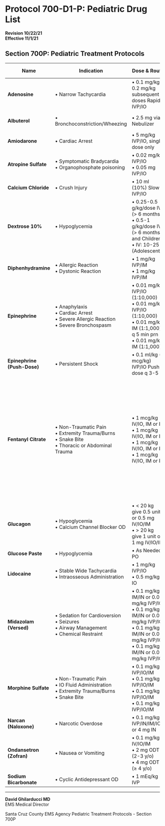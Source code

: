 # Protocol 700-D1-P: Pediatric Drug List

**Revision 10/22/21**  
**Effective 11/1/21**

## Section 700P: Pediatric Treatment Protocols

| Name | Indication | Dose & Route | Max Dose |
|------|-----------|--------------|----------|
| **Adenosine** | • Narrow Tachycardia | • 0.1 mg/kg, 0.2 mg/kg subsequent doses Rapid IVP/IO | • 18 mg |
| **Albuterol** | • Bronchoconstriction/Wheezing | • 2.5 mg via Nebulizer | • As Needed HR<180 |
| **Amiodarone** | • Cardiac Arrest | • 5 mg/kg IVP/IO, single dose only | • 300 mg |
| **Atropine Sulfate** | • Symptomatic Bradycardia<br>• Organophosphate poisoning | • 0.02 mg/kg IVP/IO<br>• 0.05 mg IVP/IO | • 1 mg<br>• As Needed |
| **Calcium Chloride** | • Crush Injury | • 10 ml (10%) Slow IVP/IO | • 10 ml (1 gm) |
| **Dextrose 10%** | • Hypoglycemia | • 0.25-0.5 g/kg/dose IV: (> 6 months)<br>• 0.5-1 g/kg/dose IV (> 6 months and Children)<br>• IV: 10-25 g (Adolescents) | • 25 grams |
| **Diphenhydramine** | • Allergic Reaction<br>• Dystonic Reaction | • 1 mg/kg IVP/IM<br>• 1 mg/kg IVP/IM | • 50 mg<br>• 50 mg |
| **Epinephrine** | • Anaphylaxis<br>• Cardiac Arrest<br>• Severe Allergic Reaction<br>• Severe Bronchospasm | • 0.01 mg/kg IVP/IO (1:10,000)<br>• 0.01 mg/kg IVP/IO (1:10,000)<br>• 0.01 mg/kg IM (1:1,000) q 5 min prn<br>• 0.01 mg/kg IM (1:1,000) | • Base Station<br>• None<br>• As Needed<br>• 0.3 mg (0.3 ml) |
| **Epinephrine (Push-Dose)** | • Persistent Shock | • 0.1 ml/kg (1 mcg/kg) IVP/IO Push-dose q 3-5 m | • 5 mcg per dose |
| **Fentanyl Citrate** | • Non-Traumatic Pain<br>• Extremity Trauma/Burns<br>• Snake Bite<br>• Thoracic or Abdominal Trauma | • 1 mcg/kg IV/IO, IM or IN<br>• 1 mcg/kg IV/IO, IM or IN<br>• 1 mcg/kg IV/IO, IM or IN<br>• 1 mcg/kg IV/IO, IM or IN | • 2 mcg/kg or 100 mcg max<br>• 2 mcg/kg or 100 mcg max<br>• 2 mcg/kg or 100 mcg max<br>• 2 mcg/kg or 75 mcg max |
| **Glucagon** | • Hypoglycemia<br>• Calcium Channel Blocker OD | • < 20 kg give 0.5 units or 0.5 mg IV/IO/IM<br>• > 20 kg give 1 unit or 1 mg IV/IO/IM | • 2 mg<br>• 2 mg |
| **Glucose Paste** | • Hypoglycemia | • As Needed PO | • As Needed |
| **Lidocaine** | • Stable Wide Tachycardia<br>• Intraosseous Administration | • 1 mg/kg IVP/IO<br>• 0.5 mg/kg IO | • 3 mg/kg<br>• 40 mg |
| **Midazolam (Versed)** | • Sedation for Cardioversion<br>• Seizures<br>• Airway Management<br>• Chemical Restraint | • 0.1 mg/kg IM/IN or 0.05 mg/kg IVP/IO<br>• 0.1 mg/kg IM/IN or 0.05 mg/kg IVP/IO<br>• 0.1 mg/kg IM/IN or 0.05 mg/kg IVP/IO<br>• 0.1 mg/kg IM/IN or 0.05 mg/kg IVP/IO | • 5 mg (2 mg IV/IO)<br>• 5 mg (2 mg IV/IO)<br>• 5 mg (2 mg IV/IO)<br>• Base Station |
| **Morphine Sulfate** | • Non-Traumatic Pain<br>• IO Fluid Administration<br>• Extremity Trauma/Burns<br>• Snake Bite | • 0.1 mg/kg IVP/IO/IM<br>• 0.1 mg/kg IVP/IO/IM<br>• 0.1 mg/kg IVP/IO/IM<br>• 0.1 mg/kg IVP/IO/IM | • 5 mg<br>• 5 mg<br>• 510 mg<br>• 510 mg |
| **Narcan (Naloxone)** | • Narcotic Overdose | • 0.1 mg/kg IVP/IN/IM/IO or 4 mg IN | • 10 mg |
| **Ondansetron (Zofran)** | • Nausea or Vomiting | • 0.1 mg/kg IV/IO/IM<br>• 2 mg ODT (2-3 y/o)<br>• 4 mg ODT (≥ 4 y/o) | • 4 mg |
| **Sodium Bicarbonate** | • Cyclic Antidepressant OD | • 1 mEq/kg IVP | • 1 mEq/kg |

---

**David Ghilarducci MD**  
EMS Medical Director

Santa Cruz County EMS Agency Pediatric Treatment Protocols - Section 700P


